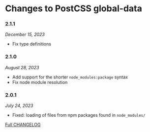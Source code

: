 # Changes to PostCSS global-data

### 2.1.1

_December 15, 2023_

- Fix type definitions

### 2.1.0

_August 28, 2023_

- Add support for the shorter `node_modules:package` syntax
- Fix node module resolution

### 2.0.1

_July 24, 2023_

- Fixed: loading of files from npm packages found in `node_modules/`

[Full CHANGELOG](https://github.com/csstools/postcss-plugins/tree/main/plugins/postcss-global-data/CHANGELOG.md)
